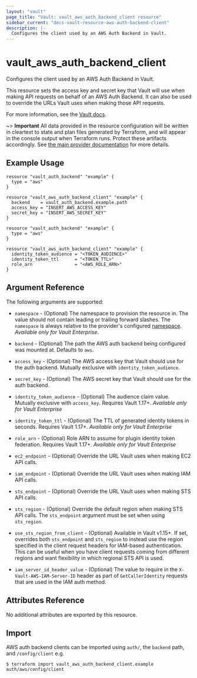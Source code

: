 ```yaml
---
layout: "vault"
page_title: "Vault: vault_aws_auth_backend_client resource"
sidebar_current: "docs-vault-resource-aws-auth-backend-client"
description: |-
  Configures the client used by an AWS Auth Backend in Vault.
---
```


# vault\_aws\_auth\_backend\_client

Configures the client used by an AWS Auth Backend in Vault.

This resource sets the access key and secret key that Vault will use
when making API requests on behalf of an AWS Auth Backend. It can also
be used to override the URLs Vault uses when making those API requests.

For more information, see the
[Vault docs](https://www.vaultproject.io/api-docs/auth/aws#configure-client).

~> **Important** All data provided in the resource configuration will be
written in cleartext to state and plan files generated by Terraform, and
will appear in the console output when Terraform runs. Protect these
artifacts accordingly. See
[the main provider documentation](../index.html)
for more details.

## Example Usage

```hcl
resource "vault_auth_backend" "example" {
  type = "aws"
}

resource "vault_aws_auth_backend_client" "example" {
  backend    = vault_auth_backend.example.path
  access_key = "INSERT_AWS_ACCESS_KEY"
  secret_key = "INSERT_AWS_SECRET_KEY"
}
```

```hcl
resource "vault_auth_backend" "example" {
  type = "aws"
}

resource "vault_aws_auth_backend_client" "example" { 
  identity_token_audience = "<TOKEN_AUDIENCE>"
  identity_token_ttl      = "<TOKEN_TTL>"
  role_arn                = "<AWS_ROLE_ARN>"
}
```

## Argument Reference

The following arguments are supported:

* `namespace` - (Optional) The namespace to provision the resource in.
  The value should not contain leading or trailing forward slashes.
  The `namespace` is always relative to the provider's configured [namespace](/docs/providers/vault/index.html#namespace).
   *Available only for Vault Enterprise*.

* `backend` - (Optional) The path the AWS auth backend being configured was
    mounted at.  Defaults to `aws`.

* `access_key` - (Optional) The AWS access key that Vault should use for the
    auth backend. Mutually exclusive with `identity_token_audience`.

* `secret_key` - (Optional) The AWS secret key that Vault should use for the
    auth backend.

* `identity_token_audience` - (Optional) The audience claim value. Mutually exclusive with `access_key`.
  Requires Vault 1.17+. *Available only for Vault Enterprise*

* `identity_token_ttl` - (Optional) The TTL of generated identity tokens in seconds. Requires Vault 1.17+.
  *Available only for Vault Enterprise*

* `role_arn` - (Optional) Role ARN to assume for plugin identity token federation. Requires Vault 1.17+.
  *Available only for Vault Enterprise*

* `ec2_endpoint` - (Optional) Override the URL Vault uses when making EC2 API
    calls.

* `iam_endpoint` - (Optional) Override the URL Vault uses when making IAM API
    calls.

* `sts_endpoint` - (Optional) Override the URL Vault uses when making STS API
    calls.

* `sts_region` - (Optional) Override the default region when making STS API 
    calls. The `sts_endpoint` argument must be set when using `sts_region`.

* `use_sts_region_from_client` - (Optional) Available in Vault v1.15+. If set, 
    overrides both `sts_endpoint` and `sts_region` to instead use the region
    specified in the client request headers for IAM-based authentication.
    This can be useful when you have client requests coming from different 
    regions and want flexibility in which regional STS API is used.

* `iam_server_id_header_value` - (Optional) The value to require in the
    `X-Vault-AWS-IAM-Server-ID` header as part of `GetCallerIdentity` requests
    that are used in the IAM auth method.

## Attributes Reference

No additional attributes are exported by this resource.

## Import

AWS auth backend clients can be imported using `auth/`, the `backend` path, and `/config/client` e.g.

```
$ terraform import vault_aws_auth_backend_client.example auth/aws/config/client
```
